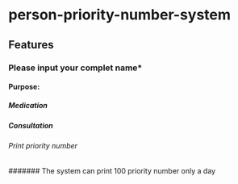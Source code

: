 # person-priority-number-system
## Features 
### Please input your complet name*
#### Purpose:
##### Medication 
##### Consultation 
###### Print priority number
####### The system can print 100 priority number only a day

